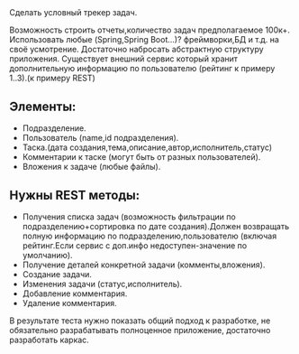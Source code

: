 ##
Сделать условный трекер задач.

Возможность строить отчеты,количество задач предполагаемое 100к+.
Использовать любые (Spring,Spring Boot...)? фреймворки,БД и т.д. на своё усмотрение.
Достаточно набросать абстрактную структуру приложения.
Существует внешний сервис который хранит дополнительную информацию по
пользователю (рейтинг к примеру 1..3).(к примеру REST)

## Элементы:
* Подразделение.
* Пользователь (name,id подразделения).
* Таска.(дата создания,тема,описание,автор,исполнитель,статус)
* Комментарии к таске (могут быть от разных пользователей).
* Вложения к задаче (любые файлы).

## Нужны REST методы:
* Получения списка задач (возможность фильтрации по
подразделению+сортировка по дате создания).Должен возвращать полную
информацию по подразделению,пользователю (включая рейтинг.Если сервис с
доп.инфо недоступен-значение по умолчанию).
* Получение деталей конкретной задачи (комменты,вложения).
* Создание задачи.
* Изменения задачи (статус,исполнитель).
* Добавление комментария.
* Удаление комментария.

В результате теста нужно показать общий подход к разработке, не обязательно
разрабатывать полноценное приложение, достаточно разработать каркас.
